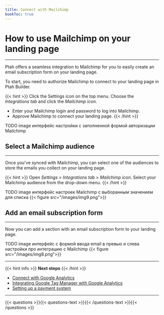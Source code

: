 ```yaml
---
title: Connect with Mailchimp
bookToc: true
---
```


# How to use Mailchimp on your landing page
***

Ptah offers a seamless integration to Mailchimp for you to easily create an email subscription form on your landing page. 

To start, you need to authorize Mailchimp to connect to your landing page in Ptah Builder.

{{< hint >}}
Click the Settings icon on the top menu. Choose the *Integrations tab* and click the *Mailchimp icon*.
 
- Enter your Mailchimp login and password to log into Mailchimp.
- Approve Mailchimp to connect your landing page.
{{< /hint >}}

TODO image интерфейс настройки с заполненной формой авторизации Mailchimp

## Select a Mailchimp audience
***

Once you've synced with Mailchimp, you can select one of the audiences to store the emails you collect on your landing page.

{{< hint >}}
Open *Settings* > *Integrations tab* > *Mailchimp icon*. 
Select your Mailchimp audience from the drop-down menu.
{{< /hint >}}

TODO image интерфейс настроек Mailchimp с выборанным значением для списка
{{< figure src="/images/img9.png">}}

## Add an email subscription form
***

Now you can add a section with an email subscription form to your landing page. 

TODO image интерфейс с формой ввода email в превью и слева настройки про интеграцию с Mailchimp
{{< figure src="/images/img8.png">}}

***

{{< hint info >}}
**Next steps**
{{< /hint >}}

- [Connect with Google Analytics](/docs/integrations-ga/)
- [Integrating Google Tag Manager with Google Analytics](/docs/integrations-gt/)
- [Setting up a payment system](/docs/payments/)

***

{{< questions >}}{{< questions-text >}}{{< /questions-text >}}{{< /questions >}}